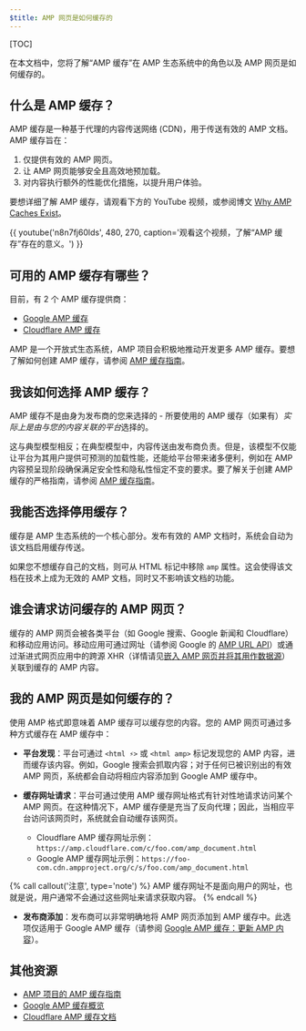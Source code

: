 ```yaml
---
$title: AMP 网页是如何缓存的
---
```


[TOC]

在本文档中，您将了解“AMP 缓存”在 AMP 生态系统中的角色以及 AMP 网页是如何缓存的。

## 什么是 AMP 缓存？
AMP 缓存是一种基于代理的内容传送网络 (CDN)，用于传送有效的 AMP 文档。AMP 缓存旨在：

1.  仅提供有效的 AMP 网页。
2.  让 AMP 网页能够安全且高效地预加载。
3.  对内容执行额外的性能优化措施，以提升用户体验。

要想详细了解 AMP 缓存，请观看下方的 YouTube 视频，或参阅博文 [Why AMP Caches Exist](https://medium.com/@pbakaus/why-amp-caches-exist-cd7938da2456)。

{{ youtube('n8n7fj60lds', 480, 270, caption='观看这个视频，了解“AMP 缓存”存在的意义。') }}

## 可用的 AMP 缓存有哪些？
目前，有 2 个 AMP 缓存提供商：

- [Google AMP 缓存](https://developers.google.com/amp/cache/) 
- [Cloudflare AMP 缓存](https://amp.cloudflare.com/)

AMP 是一个开放式生态系统，AMP 项目会积极地推动开发更多 AMP 缓存。要想了解如何创建 AMP 缓存，请参阅 [AMP 缓存指南](https://github.com/ampproject/amphtml/blob/master/spec/amp-cache-guidelines.md)。

## 我该如何选择 AMP 缓存？

AMP 缓存不是由身为发布商的您来选择的 - 所要使用的 AMP 缓存（如果有）*实际上是由与您的内容关联的平台*选择的。

这与典型模型相反；在典型模型中，内容传送由发布商负责。但是，该模型不仅能让平台为其用户提供可预测的加载性能，还能给平台带来诸多便利，例如在 AMP 内容预呈现阶段确保满足安全性和隐私性恒定不变的要求。要了解关于创建 AMP 缓存的严格指南，请参阅 [AMP 缓存指南](https://github.com/ampproject/amphtml/blob/master/spec/amp-cache-guidelines.md)。

## 我能否选择停用缓存？

缓存是 AMP 生态系统的一个核心部分。发布有效的 AMP 文档时，系统会自动为该文档启用缓存传送。

如果您不想缓存自己的文档，则可从 HTML 标记中移除 `amp` 属性。这会使得该文档在技术上成为无效的 AMP 文档，同时又不影响该文档的功能。

## 谁会请求访问缓存的 AMP 网页？

缓存的 AMP 网页会被各类平台（如 Google 搜索、Google 新闻和 Cloudflare）和移动应用访问。移动应用可通过网址（请参阅 Google 的 [AMP URL API](https://developers.google.com/amp/cache/use-amp-url)）或通过渐进式网页应用中的跨源 XHR（详情请见[嵌入 AMP 网页并将其用作数据源](/zh_cn/docs/integration/pwa-amp/amp-in-pwa.html)）关联到缓存的 AMP 内容。

<amp-img src="/static/img/docs/platforms_accessing_cache.png"
         width="1054" height="356" layout="responsive"
         alt="平台和移动应用访问缓存的 AMP 网页">
</amp-img>

## 我的 AMP 网页是如何缓存的？
使用 AMP 格式即意味着 AMP 缓存可以缓存您的内容。您的 AMP 网页可通过多种方式缓存在 AMP 缓存中：

* **平台发现**：平台可通过 `<html ⚡>` 或 `<html amp>` 标记发现您的 AMP 内容，进而缓存该内容。例如，Google 搜索会抓取内容；对于任何已被识别出的有效 AMP 网页，系统都会自动将相应内容添加到 Google AMP 缓存中。

* **缓存网址请求**：平台可通过使用 AMP 缓存网址格式有针对性地请求访问某个 AMP 网页。在这种情况下，AMP 缓存便是充当了反向代理；因此，当相应平台访问该网页时，系统就会自动缓存该网页。
    - Cloudflare AMP 缓存网址示例：`https://amp.cloudflare.com/c/foo.com/amp_document.html`
    - Google AMP 缓存网址示例：`https://foo-com.cdn.ampproject.org/c/s/foo.com/amp_document.html`

{% call callout('注意', type='note') %}
AMP 缓存网址不是面向用户的网址，也就是说，用户通常不会通过这些网址来请求获取内容。
{% endcall %}

* **发布商添加**：发布商可以非常明确地将 AMP 网页添加到 AMP 缓存中。此选项仅适用于 Google AMP 缓存（请参阅 [Google AMP 缓存：更新 AMP 内容](https://developers.google.com/amp/cache/update-cache)）。

## 其他资源

* [AMP 项目的 AMP 缓存指南](https://github.com/ampproject/amphtml/blob/master/spec/amp-cache-guidelines.md)
* [Google AMP 缓存概览](https://developers.google.com/amp/cache/overview)
* [Cloudflare AMP 缓存文档](https://amp.cloudflare.com/)
